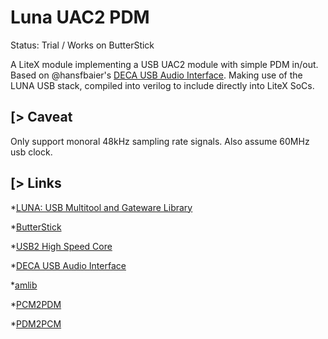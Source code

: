 # Luna UAC2 PDM

Status: Trial / Works on ButterStick

A LiteX module implementing a USB UAC2 module with simple PDM in/out. Based on @hansfbaier's [DECA USB Audio Interface](https://github.com/amaranth-community-unofficial/deca-usb2-audio-interface).
Making use of the LUNA USB stack, compiled into verilog to include directly into LiteX SoCs.


[> Caveat
---------

Only support monoral 48kHz sampling rate signals. Also assume 60MHz usb clock.

[> Links
--------

*[LUNA: USB Multitool and Gateware Library](https://luna.readthedocs.io/en/latest/index.html)

*[ButterStick](https://github.com/butterstick-fpga/butterstick-hardware)

*[USB2 High Speed Core](https://github.com/amaranth-community-unofficial/usb2-highspeed-core)

*[DECA USB Audio Interface](https://github.com/amaranth-community-unofficial/deca-usb2-audio-interface)

*[amlib](https://github.com/amaranth-community-unofficial/amlib)

*[PCM2PDM](https://github.com/kazkojima/pcm2pdm-example)

*[PDM2PCM](https://github.com/kazkojima/pdmmic-example)